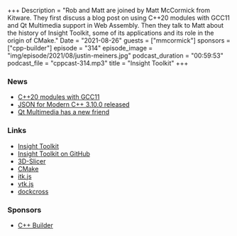 +++
Description = "Rob and Matt are joined by Matt McCormick from Kitware. They first discuss a blog post on using C++20 modules with GCC11 and Qt Multimedia support in Web Assembly. Then they talk to Matt about the history of Insight Toolkit, some of its applications and its role in the origin of CMake."
Date = "2021-08-26"
guests = ["mmcormick"]
sponsors = ["cpp-builder"]
episode = "314"
episode_image = "img/episode/2021/08/justin-meiners.jpg"
podcast_duration = "00:59:53"
podcast_file = "cppcast-314.mp3"
title = "Insight Toolkit"
+++

### News ###

 - [C++20 modules with GCC11](https://blog.feabhas.com/2021/08/c20-modules-with-gcc11/)
 - [JSON for Modern C++ 3.10.0 released](https://old.reddit.com/r/cpp/comments/p69plb/json_for_modern_c_3100/)
 - [Qt Multimedia has a new friend](http://qtandeverything.blogspot.com/2021/08/qt-multimedia-has-new-friend.html)

### Links ###

 - [Insight Toolkit](https://itk.org/)
 - [Insight Toolkit on GitHub](https://github.com/InsightSoftwareConsortium/ITK)
 - [3D-Slicer](https://www.slicer.org/)
 - [CMake](https://cmake.org/)
 - [itk.js](https://insightsoftwareconsortium.github.io/itk-js/)
 - [vtk.js](https://kitware.github.io/vtk-js/index.html)
 - [dockcross](https://github.com/dockcross/dockcross)

### Sponsors ###

- [C++ Builder](https://www.embarcadero.com/products/cbuilder/start-for-free?utm_source=CppCast&utm_medium=AffiliateOutreach&utm_content=BannerCppCast)

